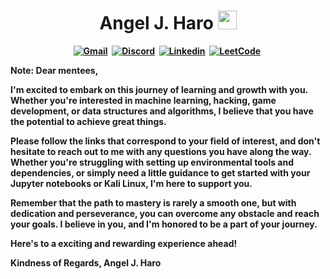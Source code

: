 <h1 align="center"><b> Angel J. Haro <img src="https://docs.google.com/uc?export=download&id=1Rie11e0Y5SO0YtPyMCBO1UzZzuma_iXd" alt="" width="30"></h1>


<!-- START  -->
<div align="center">
<a href="mailto: io.aharo24@gmail.com"><img src="https://img.shields.io/badge/Gmail-D14836?style=for-the-badge&logo=gmail&logoColor=white" alt="Gmail" /></a>&nbsp;
<a href="https://discord.gg/HDDQ6pUMHt"><img src="https://img.shields.io/badge/Discord-7289DA?style=for-the-badge&logo=discord&logoColor=white" alt="Discord" /></a>&nbsp;
<a href="https://www.linkedin.com/in/aharo24/"><img src="https://img.shields.io/badge/LinkedIn-0077B5?style=for-the-badge&logo=linkedin&logoColor=white" alt="Linkedin" /></a>&nbsp;
<a href="https://leetcode.com/aharo24/"><img src="https://img.shields.io/badge/-LeetCode-FFA116?style=for-the-badge&logo=LeetCode&logoColor=black" alt="LeetCode" /></a>&nbsp;
<br/>
</div>  



Note:
Dear mentees,

I'm excited to embark on this journey of learning and growth with you. Whether you're interested in machine learning, hacking, game development, or data structures and algorithms, I believe that you have the potential to achieve great things.

Please follow the links that correspond to your field of interest, and don't hesitate to reach out to me with any questions you have along the way. Whether you're struggling with setting up environmental tools and dependencies, or simply need a little guidance to get started with your Jupyter notebooks or Kali Linux, I'm here to support you.

Remember that the path to mastery is rarely a smooth one, but with dedication and perseverance, you can overcome any obstacle and reach your goals. I believe in you, and I'm honored to be a part of your journey.

Here's to a exciting and rewarding experience ahead! 

Kindness of Regards,
Angel J. Haro 

